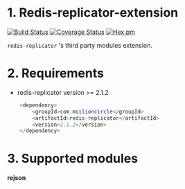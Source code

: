 # 1. Redis-replicator-extension  

[![Build Status](https://travis-ci.org/leonchen83/redis-replicator-extension.svg?branch=master)](https://travis-ci.org/leonchen83/redis-replicator-extension)
[![Coverage Status](https://coveralls.io/repos/github/leonchen83/redis-replicator-extension/badge.svg?branch=master)](https://coveralls.io/github/leonchen83/redis-replicator-extension?branch=master)
[![Hex.pm](https://img.shields.io/hexpm/l/plug.svg?maxAge=2592000)](https://github.com/leonchen83/redis-replicator-extension/blob/master/LICENSE)  
  
`redis-replicator` 's third party modules extension.  

# 2. Requirements  

* redis-replicator version >= 2.1.2

```java  
    <dependency>
        <groupId>com.moilioncircle</groupId>
        <artifactId>redis-replicator</artifactId>
        <version>2.1.2</version>
    </dependency>
```

# 3. Supported modules

**rejson**